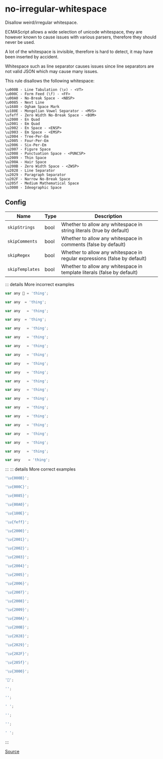 <!--
 generated docs file, do not edit by hand, see xtask/docgen 
-->
# no-irregular-whitespace

Disallow weird/irregular whitespace.

ECMAScript allows a wide selection of unicode whitespace, they are however known to
cause issues with various parsers, therefore they should never be used.

A lot of the whitespace is invisible, therefore is hard to detect, it may have been inserted
by accident.

Whitespace such as line separator causes issues since line separators are not valid JSON which
may cause many issues.

This rule disallows the following whitespace:

```text
\u000B - Line Tabulation (\v) - <VT>
\u000C - Form Feed (\f) - <FF>
\u00A0 - No-Break Space - <NBSP>
\u0085 - Next Line
\u1680 - Ogham Space Mark
\u180E - Mongolian Vowel Separator - <MVS>
\ufeff - Zero Width No-Break Space - <BOM>
\u2000 - En Quad
\u2001 - Em Quad
\u2002 - En Space - <ENSP>
\u2003 - Em Space - <EMSP>
\u2004 - Tree-Per-Em
\u2005 - Four-Per-Em
\u2006 - Six-Per-Em
\u2007 - Figure Space
\u2008 - Punctuation Space - <PUNCSP>
\u2009 - Thin Space
\u200A - Hair Space
\u200B - Zero Width Space - <ZWSP>
\u2028 - Line Separator
\u2029 - Paragraph Separator
\u202F - Narrow No-Break Space
\u205f - Medium Mathematical Space
\u3000 - Ideographic Space
```

## Config
| Name | Type | Description |
| ---- | ---- | ----------- |
| `skipStrings` | bool |  Whether to allow any whitespace in string literals (true by default) |
| `skipComments` | bool |  Whether to allow any whitespace in comments (false by default) |
| `skipRegex` | bool |  Whether to allow any whitespace in regular expressions (false by default) |
| `skipTemplates` | bool |  Whether to allow any whitespace in template literals (false by default) |

::: details More incorrect examples

```js
var any  = 'thing';
```

```js
var any  = 'thing';
```

```js
var any   = 'thing';
```

```js
var any ﻿ = 'thing';
```

```js
var any   = 'thing';
```

```js
var any   = 'thing';
```

```js
var any   = 'thing';
```

```js
var any   = 'thing';
```

```js
var any   = 'thing';
```

```js
var any   = 'thing';
```

```js
var any   = 'thing';
```

```js
var any   = 'thing';
```

```js
var any   = 'thing';
```

```js
var any   = 'thing';
```

```js
var any   = 'thing';
```

```js
var any   = 'thing';
```

```js
var any   = 'thing';
```

```js
var any   = 'thing';
```

```js
var any   = 'thing';
```

```js
var any 　 = 'thing';
```
:::
::: details More correct examples

```js
'\u{000B}';
```

```js
'\u{000C}';
```

```js
'\u{0085}';
```

```js
'\u{00A0}';
```

```js
'\u{180E}';
```

```js
'\u{feff}';
```

```js
'\u{2000}';
```

```js
'\u{2001}';
```

```js
'\u{2002}';
```

```js
'\u{2003}';
```

```js
'\u{2004}';
```

```js
'\u{2005}';
```

```js
'\u{2006}';
```

```js
'\u{2007}';
```

```js
'\u{2008}';
```

```js
'\u{2009}';
```

```js
'\u{200A}';
```

```js
'\u{200B}';
```

```js
'\u{2028}';
```

```js
'\u{2029}';
```

```js
'\u{202F}';
```

```js
'\u{205f}';
```

```js
'\u{3000}';
```

```js
'';
```

```js
'';
```

```js
'';
```

```js
' ';
```

```js
'᠎';
```

```js
'﻿';
```

```js
' ';
```
:::

[Source](https://github.com/rslint/rslint/tree/master/crates/rslint_core/src/groups/errors/no_irregular_whitespace.rs)